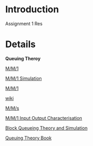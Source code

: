 # Introduction #
Assignment 1 Res


# Details #
**Queuing Theroy**

[M/M/1](http://staff.um.edu.mt/jskl1/simweb/mm1.htm)

[M/M/1 Simulation](http://www.dcs.ed.ac.uk/home/jeh/Simjava/queueing/mm1_q/mm1_q.html)

[M/M/1](http://www.eventhelix.com/realtimemantra/CongestionControl/m_m_1_queue.htm)

[wiki](http://en.wikipedia.org/wiki/Queueing_theory#cite_note-flood-3)

[M/M/s](http://www.calstatela.edu/faculty/hwarren/a503/queuingt.htm)

[M/M/1 Input Output Characterisation](http://www.win.tue.nl/~iadan/blockq/h3.pdf)

[Block Queueing Theory and Simulation](http://www.win.tue.nl/~iadan/blockq/)

[Queuing Theory Book](http://www.win.tue.nl/~iadan/blockq/queueing.pdf)
